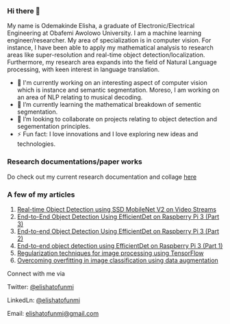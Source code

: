 ### Hi there 👋

 My name is Odemakinde Elisha, a graduate of Electronic/Electrical Engineering at Obafemi Awolowo University. I am a machine learning engineer/researcher. My area of specialization is in computer vision. For instance, I have been able to apply my mathematical analysis to research areas like super-resolution and real-time object detection/localization. Furthermore, my research area expands into the field of Natural Language processing, with keen interest in language translation. 
 
 - 🔭 I'm currently working on an interesting aspect of computer vision which is instance and semantic segmentation. Moreso, I am working on an area of NLP relating to musical decoding.
 - 🌱 I’m currently learning the mathematical breakdown of sementic segmentation.
 - 👯 I’m looking to collaborate on projects relating to object detection and segementation principles.
 - ⚡ Fun fact: I love innovations and I love exploring new ideas and technologies.
 
### Research documentations/paper works

Do check out my current research documentation and collage [here](https://github.com/elishatofunmi/ResearchDocumentation/blob/master/README.md)
 
### A few of my articles

1. [Real-time Object Detection using SSD MobileNet V2 on Video Streams](https://heartbeat.fritz.ai/real-time-object-detection-using-ssd-mobilenet-v2-on-video-streams-3bfc1577399c)
2. [End-to-End Object Detection Using EfficientDet on Raspberry Pi 3 (Part 3)](https://heartbeat.fritz.ai/end-to-end-object-detection-using-efficientdet-on-raspberry-pi-3-part-3-2bd6a7a6614d)
3. [End-to-end Object Detection Using EfficientDet on Raspberry Pi 3 (Part 2)](https://heartbeat.fritz.ai/end-to-end-object-detection-using-efficientdet-on-raspberry-pi-3-part-2-bb5133646630)
4. [End-to-end object detection using EfficientDet on Raspberry Pi 3 (Part 1)](https://heartbeat.fritz.ai/end-to-end-object-detection-using-efficientdet-on-raspberry-pi-3-e4a0d3fe895b)
5. [Regularization techniques for image processing using TensorFlow](https://heartbeat.fritz.ai/regularization-techniques-for-image-processing-using-tensorflow-56c5b365bc17)
6. [Overcoming overfitting in image classification using data augmentation](https://heartbeat.fritz.ai/overcoming-overfitting-in-image-classification-using-data-augmentation-9858c5cee986)


Connect with me via

Twitter: [@elishatofunmi](https://twitter.com/Elishatofunmi)

LinkedLn: [@elishatofunmi](https://www.linkedin.com/in/elisha-odemakinde-366705150/)

Email: elishatofunmi@gmail.com


 

<!--
**elishatofunmi/elishatofunmi** is a ✨ _special_ ✨ repository because its `README.md` (this file) appears on your GitHub profile.



Here are some ideas to get you started:

- 🔭 I’m currently working on ...
- 🌱 I’m currently learning ...
- 👯 I’m looking to collaborate on ...
- 🤔 I’m looking for help with ...
- 💬 Ask me about ...
- 📫 How to reach me: ...
- 😄 Pronouns: ...
- ⚡ Fun fact: ...
-->
